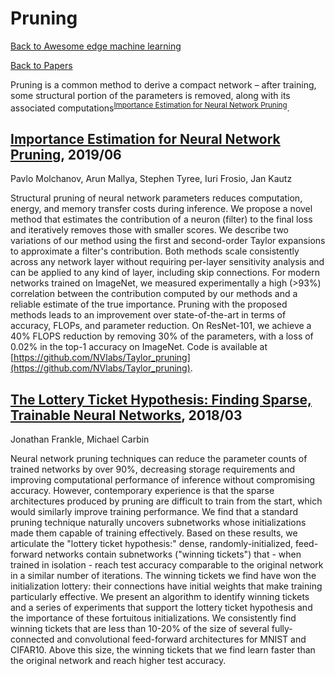 # Pruning
[Back to Awesome edge machine learning](https://github.com/bisonai/awesome-edge-machine-learning)

[Back to Papers](https://github.com/bisonai/awesome-edge-machine-learning/Papers)

Pruning is a common method to derive a compact network – after training, some structural portion of the parameters is removed, along with its associated computations<sup><a href="http://jankautz.com/publications/Importance4NNPruning_CVPR19.pdf" target="_blank">Importance Estimation for Neural Network Pruning</a></sup>.


## [Importance Estimation for Neural Network Pruning](http://jankautz.com/publications/Importance4NNPruning_CVPR19.pdf), 2019/06
Pavlo Molchanov, Arun Mallya, Stephen Tyree, Iuri Frosio, Jan Kautz

Structural pruning of neural network parameters reduces computation, energy, and memory transfer costs during inference. We propose a novel method that estimates the contribution of a neuron (filter) to the final loss and iteratively removes those with smaller scores. We describe two variations of our method using the first and second-order Taylor expansions to approximate a filter's contribution. Both methods scale consistently across any network layer without requiring per-layer sensitivity analysis and can be applied to any kind of layer, including skip connections. For modern networks trained on ImageNet, we measured experimentally a high (>93%) correlation between the contribution computed by our methods and a reliable estimate of the true importance. Pruning with the proposed methods leads to an improvement over state-of-the-art in terms of accuracy, FLOPs, and parameter reduction. On ResNet-101, we achieve a 40% FLOPS reduction by removing 30% of the parameters, with a loss of 0.02% in the top-1 accuracy on ImageNet. Code is available at [https://github.com/NVlabs/Taylor_pruning](https://github.com/NVlabs/Taylor_pruning).


## [The Lottery Ticket Hypothesis: Finding Sparse, Trainable Neural Networks](https://arxiv.org/abs/1803.03635), 2018/03
Jonathan Frankle, Michael Carbin

Neural network pruning techniques can reduce the parameter counts of trained networks by over 90%, decreasing storage requirements and improving computational performance of inference without compromising accuracy. However, contemporary experience is that the sparse architectures produced by pruning are difficult to train from the start, which would similarly improve training performance. We find that a standard pruning technique naturally uncovers subnetworks whose initializations made them capable of training effectively. Based on these results, we articulate the "lottery ticket hypothesis:" dense, randomly-initialized, feed-forward networks contain subnetworks ("winning tickets") that - when trained in isolation - reach test accuracy comparable to the original network in a similar number of iterations. The winning tickets we find have won the initialization lottery: their connections have initial weights that make training particularly effective. We present an algorithm to identify winning tickets and a series of experiments that support the lottery ticket hypothesis and the importance of these fortuitous initializations. We consistently find winning tickets that are less than 10-20% of the size of several fully-connected and convolutional feed-forward architectures for MNIST and CIFAR10. Above this size, the winning tickets that we find learn faster than the original network and reach higher test accuracy.


